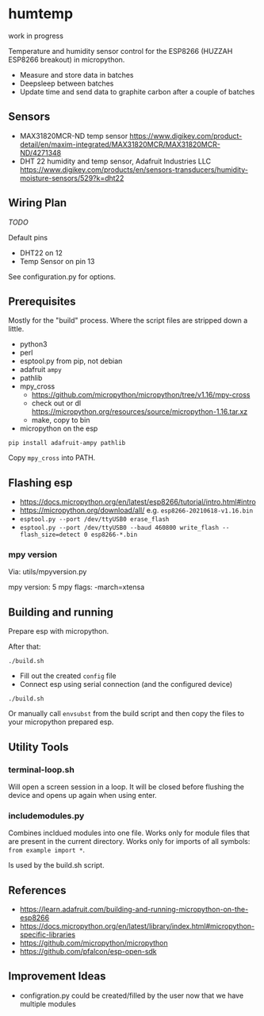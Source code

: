 
# humtemp

work in progress

Temperature and humidity sensor control for the ESP8266 (HUZZAH ESP8266 breakout) in micropython.

 - Measure and store data in batches
 - Deepsleep between batches
 - Update time and send data to graphite carbon after a couple of batches

## Sensors

 - MAX31820MCR-ND temp sensor https://www.digikey.com/product-detail/en/maxim-integrated/MAX31820MCR/MAX31820MCR-ND/4271348
 - DHT 22 humidity and temp sensor, Adafruit Industries LLC https://www.digikey.com/products/en/sensors-transducers/humidity-moisture-sensors/529?k=dht22

## Wiring Plan

_TODO_

Default pins

 - DHT22 on 12
 - Temp Sensor on pin 13

See configuration.py for options.

## Prerequisites

Mostly for the "build" process. Where the script files are stripped down a little.

 - python3
 - perl
 - esptool.py from pip, not debian 
 - adafruit `ampy`
 - pathlib
 - mpy_cross
   - https://github.com/micropython/micropython/tree/v1.16/mpy-cross
   - check out or dl https://micropython.org/resources/source/micropython-1.16.tar.xz
   - make, copy to bin
 - micropython on the esp 

`pip install adafruit-ampy pathlib`

Copy `mpy_cross` into PATH.

## Flashing esp

 - https://docs.micropython.org/en/latest/esp8266/tutorial/intro.html#intro
 - https://micropython.org/download/all/ e.g. `esp8266-20210618-v1.16.bin`
 - `esptool.py --port /dev/ttyUSB0 erase_flash`
 - `esptool.py --port /dev/ttyUSB0 --baud 460800 write_flash --flash_size=detect 0 esp8266-*.bin`

### mpy version

Via: utils/mpyversion.py

  mpy version: 5
  mpy flags: -march=xtensa

## Building and running

Prepare esp with micropython.

After that:

```
./build.sh
```

 - Fill out the created `config` file
 - Connect esp using serial connection (and the configured device)

```
./build.sh
```

Or manually call `envsubst` from the build script and then copy the files to your micropython
prepared esp.

## Utility Tools

### terminal-loop.sh

Will open a screen session in a loop. It will be closed before flushing
the device and opens up again when using enter.

### includemodules.py

Combines incldued modules into one file. Works only for module files
that are present in the current directory. Works only for imports
of all symbols: `from example import *`.

Is used by the build.sh script.

## References

 - https://learn.adafruit.com/building-and-running-micropython-on-the-esp8266
 - https://docs.micropython.org/en/latest/library/index.html#micropython-specific-libraries
 - https://github.com/micropython/micropython
 - https://github.com/pfalcon/esp-open-sdk

## Improvement Ideas

 - configration.py could be created/filled by the user now that we have multiple modules

